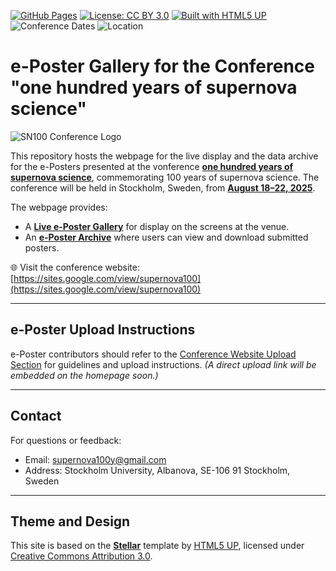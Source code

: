 [![GitHub Pages](https://img.shields.io/badge/view-live--site-brightgreen?logo=github)](https://sPaMFouR.github.io/SN100Posters)
[![License: CC BY 3.0](https://img.shields.io/badge/license-CC%20BY%203.0-lightgrey.svg)](https://creativecommons.org/licenses/by/3.0/)
[![Built with HTML5 UP](https://img.shields.io/badge/built%20with-HTML5%20UP-orange)](https://html5up.net/)
![Conference Dates](https://img.shields.io/badge/Conference-August%2018–22%2C%202025-blue)
![Location](https://img.shields.io/badge/Location-Stockholm%2C%20Sweden-lightblue)

# e-Poster Gallery for the Conference "one hundred years of supernova science"

![SN100 Conference Logo](./color.png)

This repository hosts the webpage for the live display and the data archive for the e-Posters presented at the vonference <u>**one hundred years of supernova science**</u>, commemorating 100 years of supernova science. The conference will be held in Stockholm, Sweden, from <u>**August 18–22, 2025**</u>.

The webpage provides:
- A <u>**Live e-Poster Gallery**</u> for display on the screens at the venue.
- An <u>**e-Poster Archive**</u> where users can view and download submitted posters.

🌐 Visit the conference website: [https://sites.google.com/view/supernova100](https://sites.google.com/view/supernova100)


---

## e-Poster Upload Instructions

e-Poster contributors should refer to the [Conference Website Upload Section](https://sites.google.com/view/supernova100/social-programme?authuser=0) for guidelines and upload instructions. *(A direct upload link will be embedded on the homepage soon.)*


---

## Contact

For questions or feedback:

- Email: [supernova100y@gmail.com](mailto:supernova100y@gmail.com)
- Address: Stockholm University, Albanova, SE-106 91 Stockholm, Sweden

---

## Theme and Design

This site is based on the **[Stellar](https://html5up.net/stellar)** template by [HTML5 UP](https://html5up.net), licensed under [Creative Commons Attribution 3.0](https://html5up.net/license).
